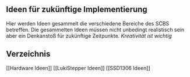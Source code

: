 ## Ideen für zukünftige Implementierung
Hier werden Ideen gesammelt die verschiedene Bereiche des SCBS betreffen. Die gesammelten Ideen müssen nicht unbedingt realistisch sein aber ein Denkanstoß für zukünftige Zeitpunkte.
*Kreativität ist wichtig*

## Verzeichnis
[[Hardware Ideen]]
[[LukiStepper Ideen]]
[[SSD1306 Ideen]]
